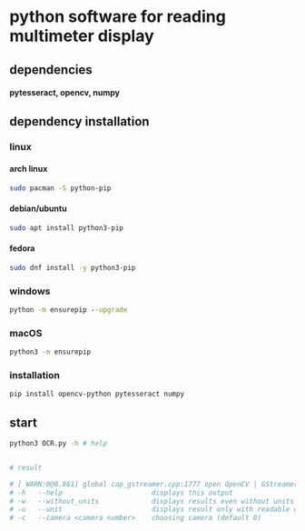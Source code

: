 # python software for reading multimeter display
## dependencies
#### pytesseract, opencv, numpy
## dependency installation
### linux

#### arch linux
```bash
sudo pacman -S python-pip
```

#### debian/ubuntu
```bash
sudo apt install python3-pip
```
#### fedora
```bash
sudo dnf install -y python3-pip
```

### windows
```cmd
python -m ensurepip --upgrade
```

### macOS
```bash
python3 -m ensurepip
```

### installation
```bash
pip install opencv-python pytesseract numpy
```

## start
```bash
python3 OCR.py -h # help


# result

# [ WARN:0@0.861] global cap_gstreamer.cpp:1777 open OpenCV | GStreamer warning: Cannot query video position: status=0, value=-1, duration=-1
# -h   --help                      displays this output
# -w   --without_units             displays results even without units (default)
# -u   --unit                      displays result only with readable units
# -c   --camera <camera number>    choosing camera (default 0)
```
